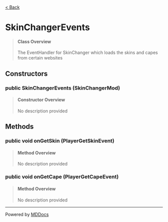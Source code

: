 [< Back](README.md)
# SkinChangerEvents #
>#### Class Overview ####
>The EventHandler for SkinChanger which loads the skins
 and capes from certain websites
## Constructors ##
### public SkinChangerEvents (SkinChangerMod) ###
>#### Constructor Overview ####
>No description provided
>
## Methods ##
### public void onGetSkin (PlayerGetSkinEvent) ###
>#### Method Overview ####
>No description provided
>
### public void onGetCape (PlayerGetCapeEvent) ###
>#### Method Overview ####
>No description provided
>

---
Powered by [MDDocs](https://github.com/VRCube/MDDocs)